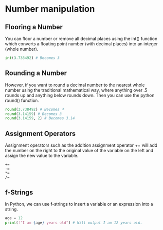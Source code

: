 # Number manipulation

## Flooring a Number

You can floor a number or remove all decimal places using the int() function which converts a floating point number (with decimal places) into an integer (whole number).

```python
int(3.738492) # Becomes 3
```

## Rounding a Number

However, if you want to round a decimal number to the nearest whole number using the traditional mathematical way, where anything over .5 rounds up and anything below rounds down. Then you can use the python round() function.

```python
round(3.738492) # Becomes 4
round(3.14159) # Becomes 3
round(3.14159, 2) # Becomes 3.14
```

## Assignment Operators

Assignment operators such as the addition assignment operator += will add the number on the right to the original value of the variable on the left and assign the new value to the variable.

```
+=
-=
*=
/=
```

## f-Strings

In Python, we can use f-strings to insert a variable or an expression into a string.

```python
age = 12
print(f"I am {age} years old") # Will output I am 12 years old.
```